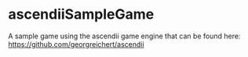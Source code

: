 # ascendiiSampleGame
A sample game using the ascendii game engine that can be found here: https://github.com/georgreichert/ascendii

